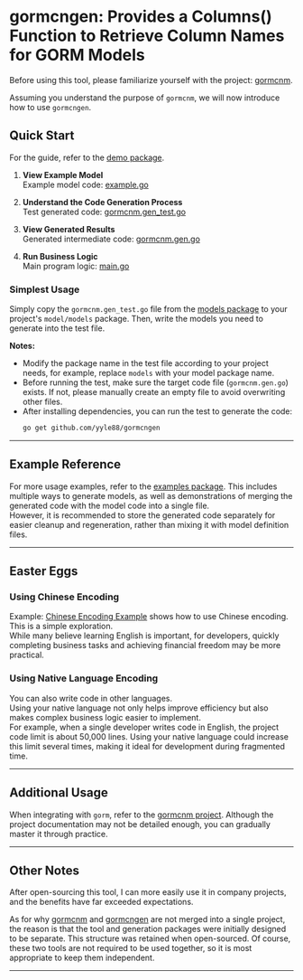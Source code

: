 # gormcngen: Provides a Columns() Function to Retrieve Column Names for GORM Models

Before using this tool, please familiarize yourself with the project: [gormcnm](https://github.com/yyle88/gormcnm).

Assuming you understand the purpose of `gormcnm`, we will now introduce how to use `gormcngen`.

## Quick Start

For the guide, refer to the [demo package](../../internal/demos/demo1).

1. **View Example Model**  
   Example model code: [example.go](../../internal/demos/demo1/demo1models/example.go)

2. **Understand the Code Generation Process**  
   Test generated code: [gormcnm.gen_test.go](../../internal/demos/demo1/demo1models/gormcnm.gen_test.go)

3. **View Generated Results**  
   Generated intermediate code: [gormcnm.gen.go](../../internal/demos/demo1/demo1models/gormcnm.gen.go)

4. **Run Business Logic**  
   Main program logic: [main.go](../../internal/demos/demo1/main.go)

### Simplest Usage

Simply copy the `gormcnm.gen_test.go` file from the [models package](../../internal/demos/demo1/demo1models) to your project's `model/models` package. Then, write the models you need to generate into the test file.

**Notes:**
- Modify the package name in the test file according to your project needs, for example, replace `models` with your model package name.
- Before running the test, make sure the target code file (`gormcnm.gen.go`) exists. If not, please manually create an empty file to avoid overwriting other files.
- After installing dependencies, you can run the test to generate the code:
   ```bash
   go get github.com/yyle88/gormcngen
   ```

---

## Example Reference

For more usage examples, refer to the [examples package](../../internal/examples). This includes multiple ways to generate models, as well as demonstrations of merging the generated code with the model code into a single file.  
However, it is recommended to store the generated code separately for easier cleanup and regeneration, rather than mixing it with model definition files.

---

## Easter Eggs

### Using Chinese Encoding

Example: [Chinese Encoding Example](../../internal/examples/example4/example4usage/example4usage_test.go) shows how to use Chinese encoding. This is a simple exploration.  
While many believe learning English is important, for developers, quickly completing business tasks and achieving financial freedom may be more practical.

### Using Native Language Encoding

You can also write code in other languages.  
Using your native language not only helps improve efficiency but also makes complex business logic easier to implement.  
For example, when a single developer writes code in English, the project code limit is about 50,000 lines. Using your native language could increase this limit several times, making it ideal for development during fragmented time.

---

## Additional Usage

When integrating with `gorm`, refer to the [gormcnm project](https://github.com/yyle88/gormcnm). Although the project documentation may not be detailed enough, you can gradually master it through practice.

---

## Other Notes

After open-sourcing this tool, I can more easily use it in company projects, and the benefits have far exceeded expectations.

As for why [gormcnm](https://github.com/yyle88/gormcnm) and [gormcngen](https://github.com/yyle88/gormcngen) are not merged into a single project, the reason is that the tool and generation packages were initially designed to be separate. This structure was retained when open-sourced. Of course, these two tools are not required to be used together, so it is most appropriate to keep them independent.

---
